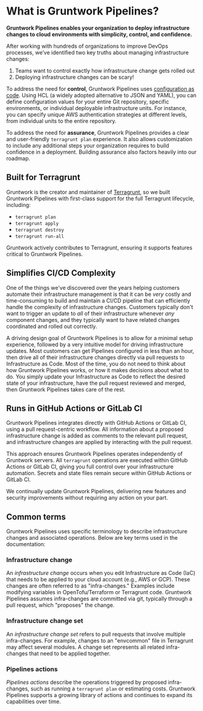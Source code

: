 # What is Gruntwork Pipelines?

**Gruntwork Pipelines enables your organization to deploy infrastructure changes to cloud environments with simplicity, control, and confidence.**

After working with hundreds of organizations to improve DevOps processes, we’ve identified two key truths about managing infrastructure changes:

1. Teams want to control exactly how infrastructure change gets rolled out
2. Deploying infrastructure changes can be scary!

To address the need for **control**, Gruntwork Pipelines uses [configuration as code](/2.0/reference/pipelines/configurations-as-code/api). Using HCL (a widely adopted alternative to JSON and YAML), you can define configuration values for your entire Git repository, specific environments, or individual deployable infrastructure units. For instance, you can specify unique AWS authentication strategies at different levels, from individual units to the entire repository.

To address the need for **assurance**, Gruntwork Pipelines provides a clear and user-friendly `terragrunt plan` experience. It also allows customization to include any additional steps your organization requires to build confidence in a deployment. Building assurance also factors heavily into our roadmap.

## Built for Terragrunt

Gruntwork is the creator and maintainer of [Terragrunt](https://terragrunt.gruntwork.io), so we built Gruntwork Pipelines with first-class support for the full Terragrunt lifecycle, including:
- `terragrunt plan`
- `terragrunt apply`
- `terragrunt destroy`
- `terragrunt run-all`

Gruntwork actively contributes to Terragrunt, ensuring it supports features critical to Gruntwork Pipelines.

## Simplifies CI/CD Complexity

One of the things we've discovered over the years helping customers automate their infrastructure management is that it can be _very_ costly and time-consuming to build and maintain a CI/CD pipeline that can efficiently handle the complexity of infrastructure changes. Customers typically don't want to trigger an update to _all_ of their infrastructure whenever _any_ component changes, and they typically want to have related changes coordinated and rolled out correctly.

A driving design goal of Gruntwork Pipelines is to allow for a minimal setup experience, followed by a very intuitive model for driving infrastructure updates. Most customers can get Pipelines configured in less than an hour, then drive all of their infrastructure changes directly via pull requests to Infrastructure as Code. Most of the time, you do not need to think about how Gruntwork Pipelines works, or how it makes decisions about what to do. You simply update your Infrastructure as Code to reflect the desired state of your infrastructure, have the pull request reviewed and merged, then Gruntwork Pipelines takes care of the rest.

## Runs in GitHub Actions or GitLab CI

Gruntwork Pipelines integrates directly with GitHub Actions or GitLab CI, using a pull request-centric workflow. All information about a proposed infrastructure change is added as comments to the relevant pull request, and infrastructure changes are applied by interacting with the pull request.

This approach ensures Gruntwork Pipelines operates independently of Gruntwork servers. All `terragrunt` operations are executed within GitHub Actions or GitLab CI, giving you full control over your infrastructure automation. Secrets and state files remain secure within GitHub Actions or GitLab CI.

We continually update Gruntwork Pipelines, delivering new features and security improvements without requiring any action on your part.

## Common terms

Gruntwork Pipelines uses specific terminology to describe infrastructure changes and associated operations. Below are key terms used in the documentation:

### Infrastructure change

An _infrastructure change_ occurs when you edit Infrastructure as Code (IaC) that needs to be applied to your cloud account (e.g., AWS or GCP). These changes are often referred to as "infra-changes." Examples include modifying variables in OpenTofu/Terraform or Terragrunt code. Gruntwork Pipelines assumes infra-changes are committed via git, typically through a pull request, which "proposes" the change.

### Infrastructure change set

An _infrastructure change set_ refers to pull requests that involve multiple infra-changes. For example, changes to an "envcommon" file in Terragrunt may affect several modules. A change set represents all related infra-changes that need to be applied together.

### Pipelines actions

_Pipelines actions_ describe the operations triggered by proposed infra-changes, such as running a `terragrunt plan` or estimating costs. Gruntwork Pipelines supports a growing library of actions and continues to expand its capabilities over time.

